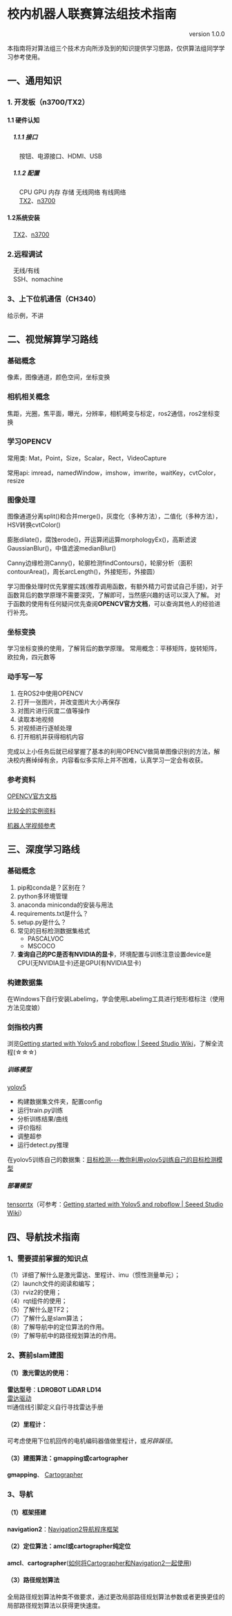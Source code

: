 # 校内机器人联赛算法组技术指南

<p align="right">version 1.0.0</p>

本指南将对算法组三个技术方向所涉及到的知识提供学习思路，仅供算法组同学学习参考使用。

## 一、通用知识
### 1. 开发板（n3700/TX2）
####  1.1 硬件认知
##### &emsp;1.1.1 接口
&emsp;&emsp;按钮、电源接口、HDMI、USB   
##### &emsp;1.1.2 配置
&emsp;&emsp;CPU GPU 内存 存储 无线网络 有线网络    
&emsp;&emsp;[TX2](https://www.nvidia.cn/autonomous-machines/embedded-systems/jetson-tx2/)、[n3700](https://www.intel.cn/content/www/cn/zh/products/sku/87261/intel-pentium-processor-n3700-2m-cache-up-to-2-40-ghz/specifications.html)
####  1.2系统安装
&emsp;[TX2](https://blog.csdn.net/weixin_44752961/article/details/129443106)、[n3700](https://www.bilibili.com/video/BV1qG411C7GB) 
### 2.远程调试
&emsp;无线/有线    
&emsp;SSH、nomachine
### 3、上下位机通信（CH340）
给示例，不讲



## 二、视觉解算学习路线
### 基础概念
像素，图像通道，颜色空间，坐标变换

### 相机相关概念
焦距，光圈，焦平面，曝光，分辨率，相机畸变与标定，ros2通信，ros2坐标变换

### 学习OPENCV
常用类: Mat，Point，Size，Scalar，Rect，VideoCapture

常用api: imread，namedWindow，imshow，imwrite，waitKey，cvtColor，resize

### 图像处理
图像通道分离split()和合并merge()，灰度化（多种方法），二值化（多种方法），HSV转换cvtColor()

膨胀dilate()，腐蚀erode()，开运算闭运算morphologyEx()，高斯滤波GaussianBlur()，中值滤波medianBlur()

Canny边缘检测Canny()，轮廓检测findContours()，轮廓分析（面积contourArea()，周长arcLength()，外接矩形，外接圆）

学习图像处理时优先掌握实践(推荐调用函数，有额外精力可尝试自己手搓)，对于函数背后的数学原理不需要深究，了解即可，当然感兴趣的话可以深入了解。
对于函数的使用有任何疑问优先查阅**OPENCV官方文档**，可以查询其他人的经验进行补充。

### 坐标变换
学习坐标变换的使用，了解背后的数学原理。
常用概念：平移矩阵，旋转矩阵，欧拉角，四元数等

### 动手写一写
1. 在ROS2中使用OPENCV
2. 打开一张图片，并改变图片大小再保存
3. 对图片进行灰度二值等操作
4. 读取本地视频
5. 对视频进行逐帧处理
6. 打开相机并获得相机内容

完成以上小任务后就已经掌握了基本的利用OPENCV做简单图像识别的方法，解决校内赛绰绰有余，内容看似多实际上并不困难，认真学习一定会有收获。

### 参考资料
[OPENCV官方文档](https://docs.opencv.org/4.2.0/index.html)

[比较全的实例资料](https://blog.csdn.net/Star_ID/article/details/122656593?ops_request_misc=%257B%2522request%255Fid%2522%253A%2522169864167916800188534733%2522%252C%2522scm%2522%253A%252220140713.130102334.pc%255Fall.%2522%257D&request_id=169864167916800188534733&biz_id=0&utm_medium=distribute.pc_search_result.none-task-blog-2~all~first_rank_ecpm_v1~rank_v31_ecpm-14-122656593-null-null.142^v96^pc_search_result_base9&utm_term=opencv%E5%AE%98%E6%96%B9%E6%96%87%E6%A1%A3%E4%B8%AD%E6%96%87c%2B%2B&spm=1018.2226.3001.4187)

[机器人学视频参考](https://www.bilibili.com/video/BV1v4411H7ez/?spm_id_from=333.337.search-card.all.click&vd_source=719cb54d561d7b4908cd81ca08079f04)


## 三、深度学习路线
### 基础概念
1. pip和conda是？区别在？
2. python多环境管理
3. anaconda miniconda的安装与用法
4. requirements.txt是什么？
5. setup.py是什么？
6. 常见的目标检测数据集格式
   - PASCALVOC
   - MSCOCO
7. **查询自己的PC是否有NVIDIA的显卡**，环境配置与训练注意设置device是CPU(无NVIDIA显卡)还是GPU(有NVIDIA显卡)

### 构建数据集

在Windows下自行安装Labelimg，学会使用Labelimg工具进行矩形框标注（使用方法见度娘）

### 剑指校内赛

浏览[Getting started with Yolov5 and roboflow | Seeed Studio Wiki](https://wiki.seeedstudio.com/YOLOv5-Object-Detection-Jetson/)，了解全流程(☆☆☆)

##### 训练模型

[yolov5](https://github.com/ultralytics/yolov5)

- 构建数据集文件夹，配置config
- 运行train.py训练
- 分析训练结果/曲线
- 评价指标
- 调整超参
- 运行detect.py推理

在yolov5训练自己的数据集：[目标检测---教你利用yolov5训练自己的目标检测模型](https://blog.csdn.net/didiaopao/article/details/119954291?ops_request_misc=%257B%2522request%255Fid%2522%253A%2522169370856016800225586814%2522%252C%2522scm%2522%253A%252220140713.130102334.pc%255Fall.%2522%257D&request_id=169370856016800225586814&biz_id=0&utm_medium=distribute.pc_search_result.none-task-blog-2~all~first_rank_ecpm_v1~hot_rank-4-119954291-null-null.142^v93^koosearch_v1&utm_term=%E7%94%A8yolov5%E8%AE%AD%E7%BB%83%E8%87%AA%E5%B7%B1%E7%9A%84%E6%95%B0%E6%8D%AE&spm=1018.2226.3001.4187)

##### 部署模型

[tensorrtx](https://github.com/wang-xinyu/tensorrtx)（可参考：[Getting started with Yolov5 and roboflow | Seeed Studio Wiki](https://wiki.seeedstudio.com/YOLOv5-Object-Detection-Jetson/)）


## 四、导航技术指南
### 1、需要提前掌握的知识点
（1）详细了解什么是激光雷达、里程计、imu（惯性测量单元）；   
（2）launch文件的阅读和编写；   
（3）rviz2的使用；   
（4）rqt组件的使用；   
（5）了解什么是TF2；  
（7）了解什么是slam算法；  
（8）了解导航中的定位算法的作用。  
（9）了解导航中的路径规划算法的作用。

### 2、**赛前slam建图**
#### （1）激光雷达的使用：
**雷达型号**：**LDROBOT LiDAR LD14**  
[雷达驱动](https://github.com/ldrobotSensorTeam/ldlidar_sl_ros2.git)  
ttl通信线引脚定义自行寻找雷达手册
#### （2）里程计：
可考虑使用下位机回传的电机编码器值做里程计，或*另辟蹊径*。
#### （3）建图算法：**gmapping**或**cartographer**
**gmapping**、 [Cartographer](https://blog.51cto.com/u_15473553/7343284)  

### 3、导航
#### （1）框架搭建
**navigation2**：[Navigation2导航程序框架](https://zhuanlan.zhihu.com/p/662085768)
#### （2）定位算法：**amcl**或**cartographer纯定位**
**amcl**、**cartographer**([如何将Cartographer和Navigation2一起使用](https://blog.csdn.net/weixin_45000884/article/details/132009569))
#### （3）路径规划算法
全局路径规划算法种类不做要求，通过更改局部路径规划算法参数或者更换更佳的局部路径规划算法以获得更快速度。